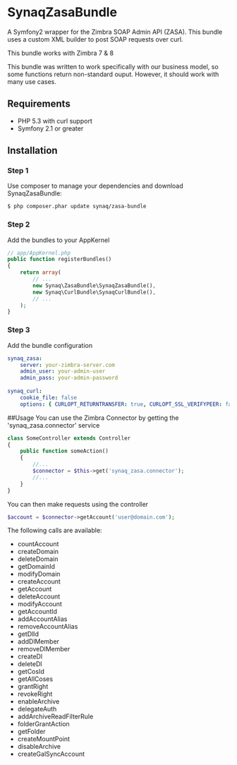 SynaqZasaBundle
===============

A Symfony2 wrapper for the Zimbra SOAP Admin API (ZASA). 
This bundle uses a custom XML builder to post SOAP requests over curl.

This bundle works with Zimbra 7 & 8

This bundle was written to work specifically with our business model, so some functions return non-standard ouput. However, it should work with many use cases.

## Requirements

* PHP 5.3 with curl support
* Symfony 2.1 or greater

## Installation

### Step 1
Use composer to manage your dependencies and download SynaqZasaBundle:
``` bash
$ php composer.phar update synaq/zasa-bundle
```

### Step 2
Add the bundles to your AppKernel
```php
// app/AppKernel.php
public function registerBundles()
{
    return array(
        // ...
        new Synaq\ZasaBundle\SynaqZasaBundle(),
        new Synaq\CurlBundle\SynaqCurlBundle(),
        // ...
    );
}
```

### Step 3
Add the bundle configuration
```yml
synaq_zasa:
    server: your-zimbra-server.com
    admin_user: your-admin-user
    admin_pass: your-admin-password
    
synaq_curl:
    cookie_file: false
    options: { CURLOPT_RETURNTRANSFER: true, CURLOPT_SSL_VERIFYPEER: false, CURLOPT_SSL_VERIFYHOST: false, CURLOPT_SSL_CIPHER_LIST: %curl_cipher_list% }
```

##Usage
You can use the Zimbra Connector by getting the 'synaq_zasa.connector' service
```php
class SomeController extends Controller
{
    public function someAction()
    {
        //...
        $connector = $this->get('synaq_zasa.connector');
        //...
    }
}
```

You can then make requests using the controller
```php
$account = $connector->getAccount('user@domain.com');
```

The following calls are available:
* countAccount
* createDomain
* deleteDomain
* getDomainId
* modifyDomain
* createAccount
* getAccount
* deleteAccount
* modifyAccount
* getAccountId
* addAccountAlias
* removeAccountAlias
* getDlId
* addDlMember
* removeDlMember
* createDl
* deleteDl
* getCosId
* getAllCoses
* grantRight
* revokeRight
* enableArchive
* delegateAuth
* addArchiveReadFilterRule
* folderGrantAction
* getFolder
* createMountPoint
* disableArchive
* createGalSyncAccount
